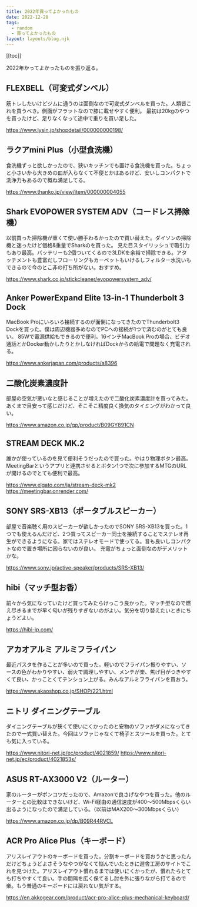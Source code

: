 ```yaml
---
title: 2022年買ってよかったもの
date: 2022-12-28
tags:
  - random
  - 買ってよかったもの
layout: layouts/blog.njk
---
```


[[toc]]

2022年かってよかったものを振り返る。

## FLEXBELL（可変式ダンベル）

筋トレしたいけどジムに通うのは面倒なので可変式ダンベルを買った。人類皆これを買うべき。側面がフラットなので膝に載せやすく便利。
最初は20kgのやつを買ったけど、足りなくなって途中で重りを買い足した。

https://www.lysin.jp/shopdetail/000000000198/

## ラクアmini Plus（小型食洗機）

食洗機ずっと欲しかったので、狭いキッチンでも置ける食洗機を買った。ちょっと小さいから大きめの皿が入らなくて不便とかはあるけど、安いしコンパクトで洗浄力もあるので概ね満足してる。

https://www.thanko.jp/view/item/000000004055

## Shark EVOPOWER SYSTEM ADV（コードレス掃除機）

以前買った掃除機が重くて使い勝手わるかったので買い替えた。ダイソンの掃除機と迷ったけど価格&重量でSharkのを買った。
見た目スタイリッシュで吸引力もあり最高。バッテリーも2個ついてくるので3LDKを余裕で掃除できる。アタッチメントも豊富だしフローリングもカーペットもいけるしフィルター水洗いもできるので今のとこ非の打ち所がない。おすすめ。

https://www.shark.co.jp/stickcleaner/evopowersystem_adv/

## Anker PowerExpand Elite 13-in-1 Thunderbolt 3 Dock

MacBook Proにいろいろ接続するのが面倒になってきたのでThunderbolt3 Dockを買った。僕は周辺機器多めなのでPCへの接続が1つで済むのがとても良い。
85Wで電源供給もできるので便利。16インチMacBook Proの場合、ビデオ通話とかDocker動かしたりとかしなければDockからの給電で問題なく充電される。

https://www.ankerjapan.com/products/a8396

## 二酸化炭素濃度計

部屋の空気が悪いなと感じることが増えたので二酸化炭素濃度計を買ってみた。あくまで目安って感じだけど、そこそこ精度良く換気のタイミングがわかって良い。

https://www.amazon.co.jp/gp/product/B09GY891CN

## STREAM DECK MK.2

誰かが使っているのを見て便利そうだったので買った。やはり物理ボタン最高。MeetingBarというアプリと連携させるとボタン1つで次に参加するMTGのURLが開けるのでとても便利で最高。

https://www.elgato.com/ja/stream-deck-mk2
https://meetingbar.onrender.com/

## SONY SRS-XB13（ポータブルスピーカー）

部屋で音楽聴く用のスピーカーが欲しかったのでSONY SRS-XB13を買った。1つでも使えるんだけど、2つ買ってスピーカー同士を接続することでステレオ再生ができるようになる。家ではステレオモードで使ってる。音も良いしコンパクトなので置き場所に困らないのが良い。
充電がちょっと面倒なのがデメリットかな。

https://www.sony.jp/active-speaker/products/SRS-XB13/

## hibi（マッチ型お香）

前々から気になっていたけど買ってみたらけっこう良かった。マッチ型なので燃え尽きるまでが早く匂いが残りすぎないのがよい。気分を切り替えたいときにちょうどよい。

https://hibi-jp.com/

## アカオアルミ アルミフライパン

最近パスタを作ることが多いので買った。軽いのでフライパン振りやすい、ソースの色がわかりやすい、弱火で調理しやすい、メンテが楽、焦げ目がつきやすくて良い、かっことくてテンション上がる。みんなアルミフライパンを買おう。

https://www.akaoshop.co.jp/SHOP/221.html

## ニトリ ダイニングテーブル

ダイニングテーブルが狭くて使いにくかったのと安物のソファがダメになってきたので一式買い替えた。今回はソファじゃなくて椅子とスツールを買った。とても気に入っている。

https://www.nitori-net.jp/ec/product/4021859/
https://www.nitori-net.jp/ec/product/4021853s/

## ASUS RT-AX3000 V2（ルーター）

家のルーターがポンコツだったので、Amazonで良さげなやつを買った。他のルーターとの比較はできないけど、Wi-Fi経由の通信速度が400〜500Mbpsくらい出るようになったので満足している。（以前はMAX200〜300Mbpsくらい）

https://www.amazon.co.jp/dp/B09R44RVCL

## ACR Pro Alice Plus（キーボード）

アリスレイアウトのキーボードを買った。分割キーボードを買おうかと思ったんだけどちょうどよさそうなやつがなくて悩んでいたときに遊舎工房のサイトでこれを見つけた。アリスレイアウト慣れるまでは使いにくかったが、慣れたらとても打ちやすくて良い。手の間隔を広く保てるし肘を外に張りながら打てるので楽。もう普通のキーボードには戻れない気がする。

https://en.akkogear.com/product/acr-pro-alice-plus-mechanical-keyboard/
